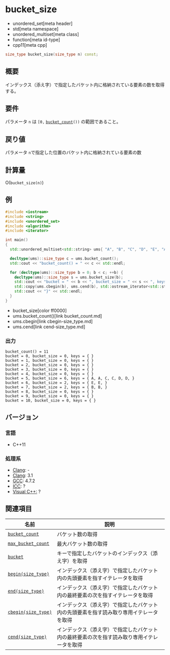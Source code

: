 # bucket_size
* unordered_set[meta header]
* std[meta namespace]
* unordered_multiset[meta class]
* function[meta id-type]
* cpp11[meta cpp]

```cpp
size_type bucket_size(size_type n) const;
```

## 概要
インデックス（添え字）で指定したバケット内に格納されている要素の数を取得する。


## 要件
パラメータ `n` は `[0,` [`bucket_count`](bucket_count.md)`())` の範囲であること。


## 戻り値
パラメータ `n`で指定した位置のバケット内に格納されている要素の数


## 計算量
O(`bucket_size(n)`)


## 例
```cpp example
#include <iostream>
#include <string>
#include <unordered_set>
#include <algorithm>
#include <iterator>

int main()
{
  std::unordered_multiset<std::string> ums{ "A", "B", "C", "D", "E", "A", "B", "C", "D", "E", };

  decltype(ums)::size_type c = ums.bucket_count();
  std::cout << "bucket_count() = " << c << std::endl;

  for (decltype(ums)::size_type b = 0; b < c; ++b) {
    decltype(ums)::size_type s = ums.bucket_size(b);
    std::cout << "bucket = " << b << ", bucket_size = " << s << ", keys = { ";
    std::copy(ums.cbegin(b), ums.cend(b), std::ostream_iterator<std::string>(std::cout, ", "));
    std::cout << "}" << std::endl;
  }
}
```
* bucket_size[color ff0000]
* ums.bucket_count()[link bucket_count.md]
* ums.cbegin[link cbegin-size_type.md]
* ums.cend[link cend-size_type.md]

### 出力
```
bucket_count() = 11
bucket = 0, bucket_size = 0, keys = { }
bucket = 1, bucket_size = 0, keys = { }
bucket = 2, bucket_size = 0, keys = { }
bucket = 3, bucket_size = 0, keys = { }
bucket = 4, bucket_size = 0, keys = { }
bucket = 5, bucket_size = 6, keys = { A, A, C, C, D, D, }
bucket = 6, bucket_size = 2, keys = { E, E, }
bucket = 7, bucket_size = 2, keys = { B, B, }
bucket = 8, bucket_size = 0, keys = { }
bucket = 9, bucket_size = 0, keys = { }
bucket = 10, bucket_size = 0, keys = { }
```

## バージョン
### 言語
- C++11

### 処理系
- [Clang](/implementation.md#clang): -
- [Clang](/implementation.md#clang): 3.1
- [GCC](/implementation.md#gcc): 4.7.2
- [ICC](/implementation.md#icc): ?
- [Visual C++:](/implementation.md#visual_cpp) ?

## 関連項目

| 名前                                         | 説明 |
|----------------------------------------------|------------------|
| [`bucket_count`](bucket_count.md)          | バケット数の取得 |
| [`max_bucket_count`](max_bucket_count.md)  | 最大バケット数の取得 |
| [`bucket`](bucket.md)                      | キーで指定したバケットのインデックス（添え字）を取得 |
| [`begin(size_type)`](begin-size_type.md)   | インデックス（添え字）で指定したバケット内の先頭要素を指すイテレータを取得 |
| [`end(size_type)`](end-size_type.md)       | インデックス（添え字）で指定したバケット内の最終要素の次を指すイテレータを取得 |
| [`cbegin(size_type)`](cbegin-size_type.md) | インデックス（添え字）で指定したバケット内の先頭要素を指す読み取り専用イテレータを取得 |
| [`cend(size_type)`](cend-size_type.md)     | インデックス（添え字）で指定したバケット内の最終要素の次を指す読み取り専用イテレータを取得 |

